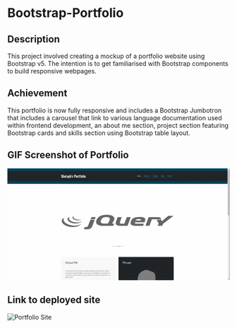 # Bootstrap-Portfolio

## Description

This project involved creating a mockup of a portfolio website using Bootstrap v5. The intention is to get familiarised with Bootstrap components to build responsive webpages.

## Achievement

This portfolio is now fully responsive and includes a Bootstrap Jumbotron that includes a carousel that link to various language documentation used within frontend development, an about me section, project section featuring Bootstrap cards and skills section using Bootstrap table layout.

## GIF Screenshot of Portfolio

![Portfolio screenshot](./portfolio-capture.gif)

## Link to deployed site

![Portfolio Site]("https://sho-ayb.github.io/Bootstrap-Portfolio/")
